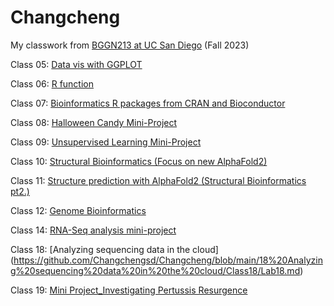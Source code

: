# Changcheng
My classwork from [BGGN213 at UC San Diego](https://bioboot.github.io/bggn213_F23/) (Fall 2023)

Class 05: [Data vis with GGPLOT](https://github.com/Changchengsd/Changcheng/blob/main/5%20Data%20exploration%20and%20visualization%20in%20R/Lab/Class05/Class05.md)

Class 06: [R function](https://github.com/Changchengsd/Changcheng/blob/main/6%20R%20functions%20and%20R%20packages%20from%20CRAN%20and%20BioConductor/Class06/Class06.md)

Class 07: [Bioinformatics R packages from CRAN and Bioconductor](https://github.com/Changchengsd/Changcheng/blob/main/7%20Introduction%20to%20machine%20learning%20for%20Bioinformatics/Class07/Class07.md)

Class 08: [Halloween Candy Mini-Project](https://github.com/Changchengsd/Changcheng/blob/main/8%20Halloween%20Candy%20Mini-Project/Class08/Changcheng_Class08_Halloween%20Candy%20Mini-Project.md)

Class 09: [Unsupervised Learning Mini-Project](https://github.com/Changchengsd/Changcheng/blob/main/9%20Unsupervised%20Learning%20Mini-Project/Class08/Class09.md)

Class 10: [Structural Bioinformatics (Focus on new AlphaFold2)](https://github.com/Changchengsd/Changcheng/blob/main/10%20Structural%20Bioinformatics%20(Focus%20on%20new%20AlphaFold2)/Class09/Class10.md)

Class 11: [Structure prediction with AlphaFold2 (Structural Bioinformatics pt2.)](https://github.com/Changchengsd/Changcheng/blob/main/11%20Structure%20prediction%20with%20AlphaFold2%20(Structural%20Bioinformatics%20pt2.)/Class11/Changcheng_Class11_Structure%20prediction%20with%20AlphaFold2.md)

Class 12: [Genome Bioinformatics](https://github.com/Changchengsd/Changcheng/blob/main/12%20Genome%20informatics/Class12/Class12.md)

Class 14: [RNA-Seq analysis mini-project](https://github.com/Changchengsd/Changcheng/blob/main/14%20RNA-Seq%20analysis%20mini-project/Class14/Class14.md)

Class 18: [Analyzing sequencing data in the cloud] (https://github.com/Changchengsd/Changcheng/blob/main/18%20Analyzing%20sequencing%20data%20in%20the%20cloud/Class18/Lab18.md)

Class 19: [Mini Project_Investigating Pertussis Resurgence](https://github.com/Changchengsd/Changcheng/blob/main/Lab19.md)
